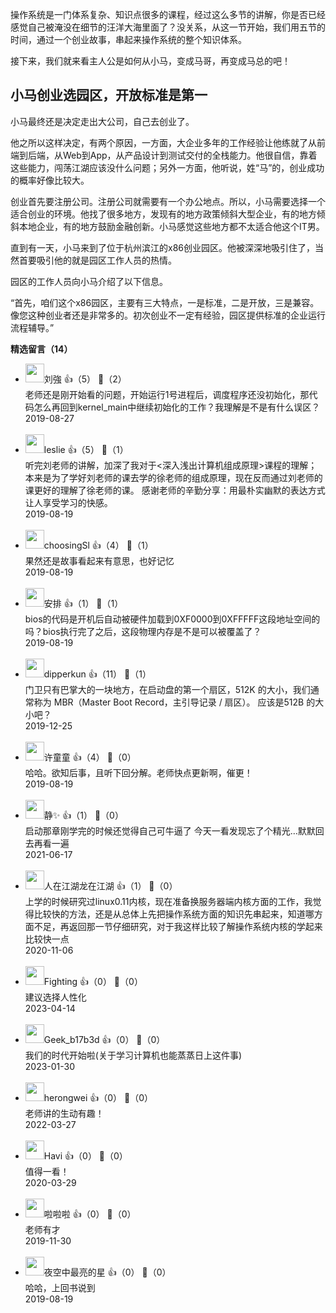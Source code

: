 操作系统是一门体系复杂、知识点很多的课程，经过这么多节的讲解，你是否已经感觉自己被淹没在细节的汪洋大海里面了？没关系，从这一节开始，我们用五节的时间，通过一个创业故事，串起来操作系统的整个知识体系。

接下来，我们就来看主人公是如何从小马，变成马哥，再变成马总的吧！

## 小马创业选园区，开放标准是第一

小马最终还是决定走出大公司，自己去创业了。

他之所以这样决定，有两个原因，一方面，大企业多年的工作经验让他练就了从前端到后端，从Web到App，从产品设计到测试交付的全栈能力。他很自信，靠着这些能力，闯荡江湖应该没什么问题；另外一方面，他听说，姓“马”的，创业成功的概率好像比较大。

创业首先要注册公司。注册公司就需要有一个办公地点。所以，小马需要选择一个适合创业的环境。他找了很多地方，发现有的地方政策倾斜大型企业，有的地方倾斜本地企业，有的地方鼓励金融创新。小马感觉这些地方都不太适合他这个IT男。

直到有一天，小马来到了位于杭州滨江的x86创业园区。他被深深地吸引住了，当然首要吸引他的就是园区工作人员的热情。

园区的工作人员向小马介绍了以下信息。

“首先，咱们这个x86园区，主要有三大特点，一是标准，二是开放，三是兼容。像您这种创业者还是非常多的。初次创业不一定有经验，园区提供标准的企业运行流程辅导。”
<div><strong>精选留言（14）</strong></div><ul>
<li><img src="https://static001.geekbang.org/account/avatar/00/0f/cd/5c/e09eac13.jpg" width="30px"><span>刘強</span> 👍（5） 💬（2）<div>老师还是刚开始看的问题，开始运行1号进程后，调度程序还没初始化，那代码怎么再回到kernel_main中继续初始化的工作？我理解是不是有什么误区？</div>2019-08-27</li><br/><li><img src="https://static001.geekbang.org/account/avatar/00/14/34/df/64e3d533.jpg" width="30px"><span>leslie</span> 👍（5） 💬（1）<div>      听完刘老师的讲解，加深了我对于&lt;深入浅出计算机组成原理&gt;课程的理解；本来是为了学好刘老师的课去学的徐老师的组成原理，现在反而通过刘老师的课更好的理解了徐老师的课。
      感谢老师的辛勤分享：用最朴实幽默的表达方式让人享受学习的快感。</div>2019-08-19</li><br/><li><img src="https://static001.geekbang.org/account/avatar/00/16/46/0a/59596cbd.jpg" width="30px"><span>choosingSl</span> 👍（4） 💬（1）<div>果然还是故事看起来有意思，也好记忆</div>2019-08-19</li><br/><li><img src="https://static001.geekbang.org/account/avatar/00/13/39/fa/a7edbc72.jpg" width="30px"><span>安排</span> 👍（1） 💬（1）<div>bios的代码是开机后自动被硬件加载到0XF0000到0XFFFFF这段地址空间的吗？bios执行完了之后，这段物理内存是不是可以被覆盖了？</div>2019-08-19</li><br/><li><img src="http://thirdwx.qlogo.cn/mmopen/vi_32/Q0j4TwGTfTI6csjQvticSuia4G17ZyMDHj5oZe3m38hXBqBtZaD85v3EXw7o4mBoGtbFmhrqIWMWGBs4uk00uuGQ/132" width="30px"><span>dipperkun</span> 👍（11） 💬（1）<div>门卫只有巴掌大的一块地方，在启动盘的第一个扇区，512K 的大小，我们通常称为 MBR（Master Boot Record，主引导记录 &#47; 扇区）。
应该是512B 的大小吧？</div>2019-12-25</li><br/><li><img src="https://static001.geekbang.org/account/avatar/00/0f/4d/fd/0aa0e39f.jpg" width="30px"><span>许童童</span> 👍（4） 💬（0）<div>哈哈。欲知后事，且听下回分解。老师快点更新啊，催更！</div>2019-08-19</li><br/><li><img src="https://static001.geekbang.org/account/avatar/00/19/4e/2d/06d3f9f5.jpg" width="30px"><span>静✨</span> 👍（1） 💬（0）<div>启动那章刚学完的时候还觉得自己可牛逼了
今天一看发现忘了个精光…默默回去再看一遍</div>2021-06-17</li><br/><li><img src="https://static001.geekbang.org/account/avatar/00/22/e1/7a/b206cded.jpg" width="30px"><span>人在江湖龙在江湖</span> 👍（1） 💬（0）<div>上学的时候研究过linux0.11内核，现在准备换服务器端内核方面的工作，我觉得比较快的方法，还是从总体上先把操作系统方面的知识先串起来，知道哪方面不足，再返回那一节仔细研究，对于我这样比较了解操作系统内核的学起来比较快一点</div>2020-11-06</li><br/><li><img src="https://static001.geekbang.org/account/avatar/00/30/d2/61/13b19797.jpg" width="30px"><span>Fighting</span> 👍（0） 💬（0）<div>建议选择人性化</div>2023-04-14</li><br/><li><img src="" width="30px"><span>Geek_b17b3d</span> 👍（0） 💬（0）<div>我们的时代开始啦(关于学习计算机也能蒸蒸日上这件事)</div>2023-01-30</li><br/><li><img src="https://static001.geekbang.org/account/avatar/00/11/9b/88/34c171f1.jpg" width="30px"><span>herongwei</span> 👍（0） 💬（0）<div>老师讲的生动有趣！</div>2022-03-27</li><br/><li><img src="https://static001.geekbang.org/account/avatar/00/18/9c/a2/649f7ce0.jpg" width="30px"><span>Havi</span> 👍（0） 💬（0）<div>值得一看！</div>2020-03-29</li><br/><li><img src="https://static001.geekbang.org/account/avatar/00/11/44/a7/171c1e86.jpg" width="30px"><span>啦啦啦</span> 👍（0） 💬（0）<div>老师有才</div>2019-11-30</li><br/><li><img src="https://static001.geekbang.org/account/avatar/00/13/57/6e/b6795c44.jpg" width="30px"><span>夜空中最亮的星</span> 👍（0） 💬（0）<div>哈哈，上回书说到</div>2019-08-19</li><br/>
</ul>